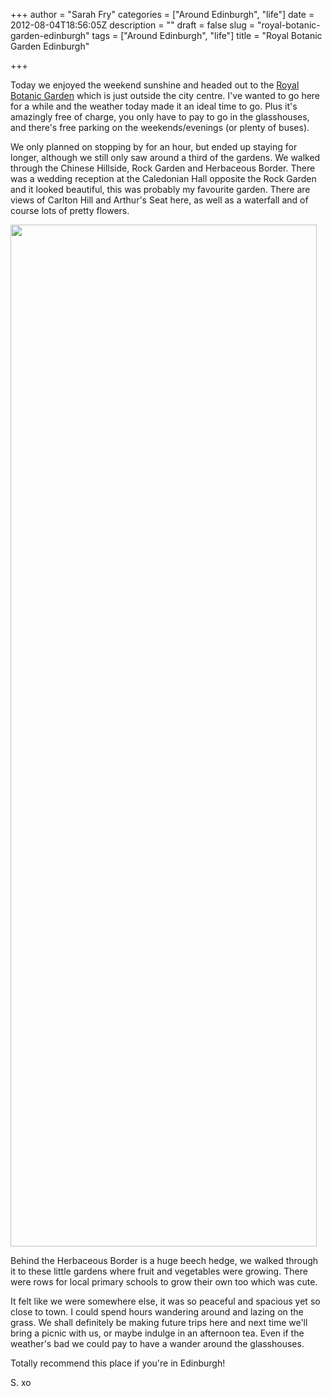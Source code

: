 +++
author = "Sarah Fry"
categories = ["Around Edinburgh", "life"]
date = 2012-08-04T18:56:05Z
description = ""
draft = false
slug = "royal-botanic-garden-edinburgh"
tags = ["Around Edinburgh", "life"]
title = "Royal Botanic Garden Edinburgh"

+++


Today we enjoyed the weekend sunshine and headed out to the <a href="http://www.rbge.org.uk/the-gardens/edinburgh" target="_blank">Royal Botanic Garden</a> which is just outside the city centre. I've wanted to go here for a while and the weather today made it an ideal time to go. Plus it's amazingly free of charge, you only have to pay to go in the glasshouses, and there's free parking on the weekends/evenings (or plenty of buses).

We only planned on stopping by for an hour, but ended up staying for longer, although we still only saw around a third of the gardens. We walked through the Chinese Hillside, Rock Garden and Herbaceous Border. There was a wedding reception at the Caledonian Hall opposite the Rock Garden and it looked beautiful, this was probably my favourite garden. There are views of Carlton Hill and Arthur's Seat here, as well as a waterfall and of course lots of pretty flowers.

<a href="http://sweetaspi.co.uk/images/2012/08/rbge.jpg"><img class="aligncenter size-full wp-image-1117" title="rbge" src="http://sweetaspi.co.uk/images/2012/08/rbge.jpg" alt="" width="490" height="1635" /></a>

Behind the Herbaceous Border is a huge beech hedge, we walked through it to these little gardens where fruit and vegetables were growing. There were rows for local primary schools to grow their own too which was cute.

It felt like we were somewhere else, it was so peaceful and spacious yet so close to town. I could spend hours wandering around and lazing on the grass. We shall definitely be making future trips here and next time we'll bring a picnic with us, or maybe indulge in an afternoon tea. Even if the weather's bad we could pay to have a wander around the glasshouses.

Totally recommend this place if you're in Edinburgh!

S. xo

